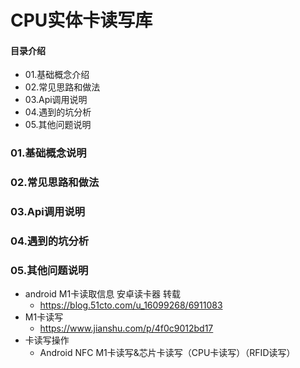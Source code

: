 # CPU实体卡读写库
#### 目录介绍
- 01.基础概念介绍
- 02.常见思路和做法
- 03.Api调用说明
- 04.遇到的坑分析
- 05.其他问题说明



### 01.基础概念说明


### 02.常见思路和做法


### 03.Api调用说明



### 04.遇到的坑分析


### 05.其他问题说明



- android M1卡读取信息 安卓读卡器 转载
  - https://blog.51cto.com/u_16099268/6911083
- M1卡读写
  - https://www.jianshu.com/p/4f0c9012bd17
- 卡读写操作
  - Android NFC M1卡读写&芯片卡读写（CPU卡读写）（RFID读写）

